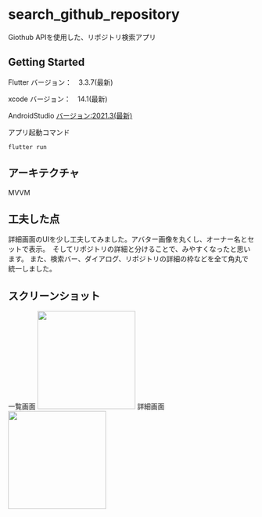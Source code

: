 # search_github_repository
Giothub APIを使用した、リポジトリ検索アプリ

## Getting Started

Flutter バージョン：　3.3.7(最新)

xcode バージョン：　14.1(最新)

AndroidStudio [バージョン:2021.3(最新)](https://developer.android.com/studio?gclid=Cj0KCQiAyMKbBhD1ARIsANs7rEED8HFqQiDGeIZDxXf8iJsIjYr6bmltPUuSRMc78dohAXBIr32x39oaApyaEALw_wcB&gclsrc=aw.ds)


アプリ起動コマンド
```
flutter run
```


## アーキテクチャ
MVVM

## 工夫した点

詳細画面のUIを少し工夫してみました。アバター画像を丸くし、オーナー名とセットで表示。　そしてリポジトリの詳細と分けることで、みやすくなったと思います。
また、検索バー、ダイアログ、リポジトリの詳細の枠などを全て角丸で統一しました。

## スクリーンショット
一覧画面
<img src="https://user-images.githubusercontent.com/69035470/201553233-d0a8e0dd-e5a0-443c-90b6-fb2a87be70e0.png" width="200">
詳細画面
<img src="https://user-images.githubusercontent.com/69035470/201553260-a306c80e-f7a5-41d0-826e-af184f4f8d96.png" width="200">

